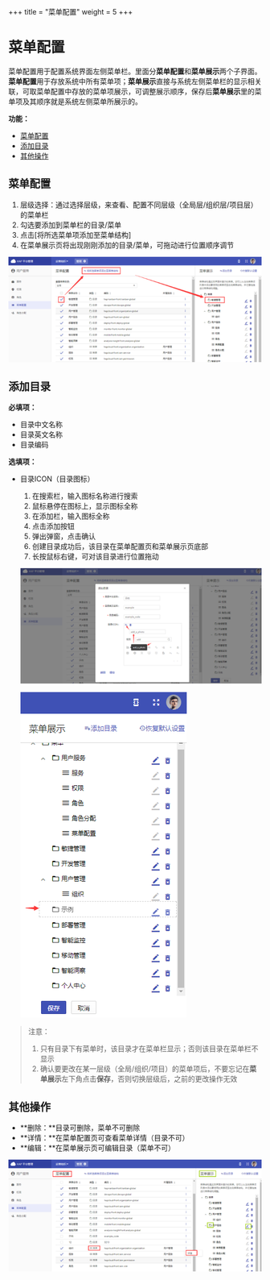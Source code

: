 +++
title = "菜单配置"
weight = 5
+++

# 菜单配置

菜单配置用于配置系统界面左侧菜单栏。里面分**菜单配置**和**菜单展示**两个子界面。**菜单配置**用于存放系统中所有菜单项；**菜单展示**直接与系统左侧菜单栏的显示相关联，可取菜单配置中存放的菜单项展示，可调整展示顺序，保存后**菜单展示**里的菜单项及其顺序就是系统左侧菜单所展示的。

**功能：**

- [菜单配置](#1)
- [添加目录](#2)
- [其他操作](#3)


<h2 id="1">菜单配置</h2>

1. 层级选择：通过选择层级，来查看、配置不同层级（全局层/组织层/项目层）的菜单栏
1. 勾选要添加到菜单栏的目录/菜单
1. 点击[将所选菜单项添加至菜单结构]
1. 在菜单展示页将出现刚刚添加的目录/菜单，可拖动进行位置顺序调节

![菜单配置流程](../images/4.1_1.png)

<h2 id="2">添加目录</h2>

**必填项：**

- 目录中文名称
- 目录英文名称
- 目录编码

**选填项：**

- 目录ICON（目录图标）
    
    1. 在搜索栏，输入图标名称进行搜索
    1. 鼠标悬停在图标上，显示图标全称
    1. 在添加栏，输入图标全称
    1. 点击添加按钮
    1. 弹出弹窗，点击确认
    1. 创建目录成功后，该目录在菜单配置页和菜单展示页底部
    1. 长按鼠标右键，可对该目录进行位置拖动

    ![添加目录图标流程](../images/4.2_1.png)

    ![添加目录后](../images/4.2_2.png)

> 注意：
> 1. 只有目录下有菜单时，该目录才在菜单栏显示；否则该目录在菜单栏不显示 
> 1. 确认要更改在某一层级（全局/组织/项目）的菜单项后，不要忘记在**菜单展示**左下角点击**保存**，否则切换层级后，之前的更改操作无效

    

<h2 id="3">其他操作</h2>

- **删除：**目录可删除，菜单不可删除
- **详情：**在菜单配置页可查看菜单详情（目录不可）
- **编辑：**在菜单展示页可编辑目录（菜单不可）

![其他操作](../images/4.3_1.png)

